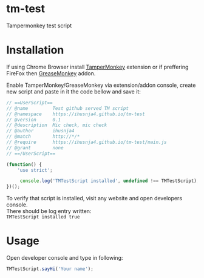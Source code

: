 # tm-test
Tampermonkey test script

# Installation

If using Chrome Browser install [TamperMonkey](https://chrome.google.com/webstore/detail/tampermonkey/dhdgffkkebhmkfjojejmpbldmpobfkfo?hl=hr) extension or if preffering FireFox then [GreaseMonkey](https://addons.mozilla.org/hr/firefox/addon/greasemonkey/) addon.

Enable TamperMonkey/GreaseMonkey via extension/addon console, create new script and paste in it the code bellow and save it:

```javascript
// ==UserScript==
// @name         Test github served TM script
// @namespace    https://ihusnja4.github.io/tm-test
// @version      0.1
// @description  Mic check, mic check
// @author       ihusnja4
// @match        http://*/*
// @require      https://ihusnja4.github.io/tm-test/main.js
// @grant        none
// ==/UserScript==

(function() {
    'use strict';

     console.log('TMTestScript installed', undefined !== TMTestScript);
})();
```

To verify that script is installed, visit any website and open developers console.  
There should be log entry written:  
`TMTestScript installed true`

# Usage

Open developer console and type in following:
```javascript
TMTestScript.sayHi('Your name');
```
